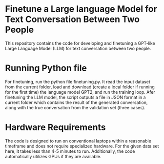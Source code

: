 # Finetune a Large language Model for Text Conversation Between Two People

This repository contains the code for developing and finetuning a GPT-like Large Language Model (LLM) for text conversation between two people. 

# Running Python file
For finetuning, run the python file finetuning.py. It read the input dataset from the current folder, load and download (create a local folder if running for the first time) the language model GPT2, and run the training loop. Afer finetuning the LLM model, the script outputs a file in JSON format in a current folder which contains the result of the generated conversation, along with the true conversation from the validation set (three cases).

# Hardware Requirements
The code is designed to run on conventional laptops within a reasonable timeframe and does not require specialized hardware. For the given data set here, it takes less than 4-5 minutes to run. Additionally, the code automatically utilizes GPUs if they are available.
